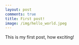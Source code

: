 ```yaml
---
layout: post
comments: true
title: First post!
image: /img/hello_world.jpeg
---
```


This is my first post, how exciting!
